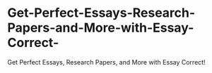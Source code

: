 # Get-Perfect-Essays-Research-Papers-and-More-with-Essay-Correct-
Get Perfect Essays, Research Papers, and More with Essay Correct!
